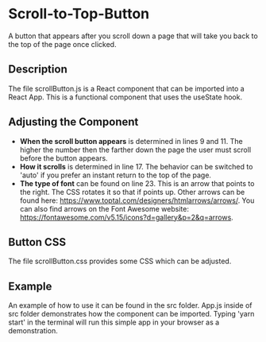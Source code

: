 # Scroll-to-Top-Button
A button that appears after you scroll down a page that will take you back to the top of the page once clicked.

## Description
The file scrollButton.js is a React component that can be imported into a React App. This is a functional component that uses the useState hook.

## Adjusting the Component
* **When the scroll button appears** is determined in lines 9 and 11. The higher the number then the farther down the page the user must scroll before the button appears.
* **How it scrolls** is determined in line 17. The behavior can be switched to 'auto' if you prefer an instant return to the top of the page.
* **The type of font** can be found on line 23. This is an arrow that points to the right. The CSS rotates it so that if points up. Other arrows can be found here: https://www.toptal.com/designers/htmlarrows/arrows/. You can also find arrows on the Font Awesome website: https://fontawesome.com/v5.15/icons?d=gallery&p=2&q=arrows.

## Button CSS
The file scrollButton.css provides some CSS which can be adjusted.

## Example
An example of how to use it can be found in the src folder. App.js inside of src folder demonstrates how the component can be imported. Typing 'yarn start' in the terminal will run this simple app in your browser as a demonstration.